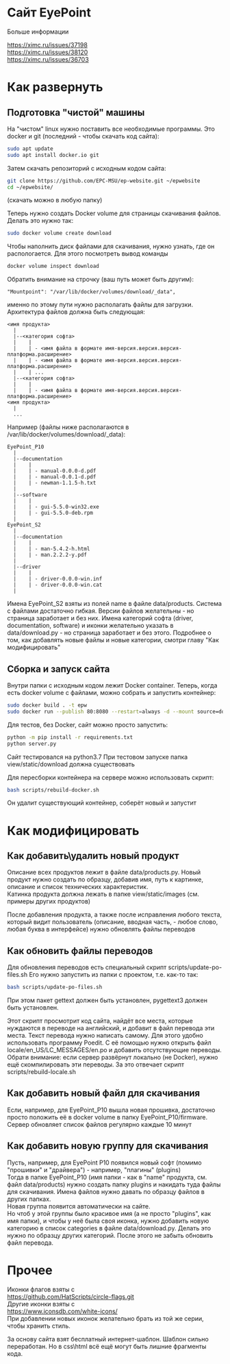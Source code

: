 # Сайт EyePoint

Больше информации

https://ximc.ru/issues/37198  
https://ximc.ru/issues/38120  
https://ximc.ru/issues/36703  

# Как развернуть
## Подготовка "чистой" машины
На "чистом" linux нужно поставить все необходимые программы. Это docker и git (последний - чтобы скачать код сайта):

```bash
sudo apt update
sudo apt install docker.io git
```

Затем скачать репозиторий с исходным кодом сайта:
```bash
git clone https://github.com/EPC-MSU/ep-website.git ~/epwebsite
cd ~/epwebsite/
```
(скачать можно в любую папку)

Теперь нужно создать Docker volume для страницы скачивания файлов. Делать это нужно так:
```bash
sudo docker volume create download
```

Чтобы наполнить диск файлами для скачивания, нужно узнать, где он распологается. Для этого посмотреть вывод команды
```bash
docker volume inspect download
```
Обратить внимание на строчку (ваш путь может быть другим):
```
"Mountpoint": "/var/lib/docker/volumes/download/_data",
```
именно по этому пути нужно располагать файлы для загрузки. 
Архитектура файлов должна быть следующая:
```
<имя продукта>
  |
  |--<категория софта>
  |    |
  |    | - <имя файла в формате имя-версия.версия.версия-платформа.расширение> 
  |    | - <имя файла в формате имя-версия.версия.версия-платформа.расширение>
  |    | ...
  |--<категория софта>
  |    |
  |    | - <имя файла в формате имя-версия.версия.версия-платформа.расширение>
<имя продукта>
  |
  ...
```
Например (файлы ниже располагаются в /var/lib/docker/volumes/download/_data):
```
EyePoint_P10
  |
  |--documentation
  |    |
  |    | - manual-0.0.0-d.pdf
  |    | - manual-0.0.1-d.pdf
  |    | - newman-1.1.5-h.txt
  |
  |--software
  |    |
  |    | - gui-5.5.0-win32.exe
  |    | - gui-5.5.0-deb.rpm
  |
EyePoint_S2
  |
  |--documentation
  |    |
  |    | - man-5.4.2-h.html
  |    | - man.2.2.2-y.pdf
  |
  |--driver
  |    |
  |    | - driver-0.0.0-win.inf
  |    | - driver-0.0.0-win.cat
  | 
```
Имена EyePoint_S2 взяты из полей name в файле data/products.
Система с файлами достаточно гибкая. Версии файлов желательны - но страница заработает и без них. Имена категорий софта 
(driver, documentation, software) и иконки желательно указать в data/download.py - но страница заработает и без этого.
Подробнее о том, как добавлять новые файлы и новые категории, смотри главу "Как модифицировать"

## Сборка и запуск сайта

Внутри папки с исходным кодом лежит Docker container. Теперь, когда есть docker volume с файлами, можно собрать и 
запустить контейнер: 
```bash
sudo docker build . -t epw
sudo docker run --publish 80:8080 --restart=always -d --mount source=download,target=/app/view/static/download epw
```

Для тестов, без Docker, сайт можно просто запустить:
```bash
python -m pip install -r requirements.txt
python server.py
```
Сайт тестировался на python3.7
При тестовом запуске папка view/static/download должна существовать

Для пересборки контейнера на сервере можно использовать скрипт:
```bash
bash scripts/rebuild-docker.sh
```
Он удалит существующий контейнер, соберёт новый и запустит

# Как модифицировать

## Как добавить\удалить новый продукт

Описание всех продуктов лежит в файле data/products.py. Новый продукт нужно создать по образцу, добавив имя, путь к 
картинке, описание и список технических характеристик.  
Катинка продукта должна лежать в папке view/static/images (см. примеры других продуктов)

После добавления продукта, а также после исправления любого текста, который видит пользователь (описание, 
вводная часть, - любое слово, любая буква в интерфейсе) нужно обновлять файлы переводов

## Как обновить файлы переводов

Для обновления переводов есть специальный скрипт scripts/update-po-files.sh
Его нужно запустить из папки с проектом, т.е. как-то так:
```bash
bash scripts/update-po-files.sh
```
При этом пакет gettext должен быть установлен, pygettext3 должен быть установлен.

Этот скрипт просмотрит код сайта, найдёт все места, которые нуждаются в переводе на английский, и добавит в файл
перевода эти места.
Текст перевода нужно написать самому. Для этого удобно использовать программу Poedit. С её помощью нужно открыть файл
locale/en_US/LC_MESSAGES/en.po и добавить отсутствующие переводы.  
Обрати внимание: если сервер развёрнут локально (не Docker), нужно ещё скомпилировать эти переводы. За это отвечает 
скрипт scripts/rebuild-locale.sh

## Как добавить новый файл для скачивания

Если, например, для EyePoint_P10 вышла новая прошивка, достаточно просто положить её в docker volume в папку 
EyePoint_P10/firmware. Сервер обновляет список файлов регулярно каждые 10 минут  

## Как добавить новую группу для скачивания

Пусть, например, для EyePoint P10 появился новый софт (помимо "прошивки" и "драйвера") - например, "плагины" (plugins)  
Тогда в папке EyePoint_P10 (имя папки - как в "name" продукта, см. файл data/products) нужно создать папку plugins и 
накидать туда файлы для скачивания. Имена файлов нужно давать по образцу файлов в других папках.  
Новая группа появится автоматически на сайте.  
Но чтоб у этой группы было красивое имя (а не просто "plugins", как имя папки), и чтобы у неё была своя иконка, нужно 
добавить новую категорию в список categories в файле data/download.py. Делать это нужно по образцу других категорий. 
После этого не забыть обновить файл перевода. 

# Прочее

Иконки флагов взяты с  
https://github.com/HatScripts/circle-flags.git  
Другие иконки взяты с  
https://www.iconsdb.com/white-icons/  
При добавлении новых иконок желательно брать из той же серии, чтобы хранить стиль.

За основу сайта взят бесплатный интернет-шаблон. Шаблон сильно переработан. Но в css\html всё ещё могут быть лишние 
фрагменты кода. 